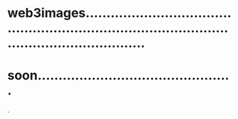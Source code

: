 # web3images.........................................................................................................................
# soon...............................................
.
